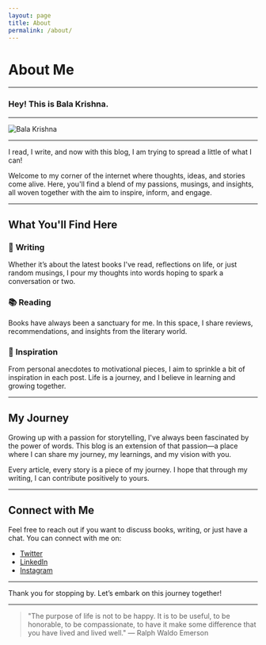 ```yaml
---
layout: page
title: About
permalink: /about/
---
```


# About Me

---

### Hey! This is Bala Krishna.

---

![Bala Krishna](path-to-your-photo.jpg)

---

I read, I write, and now with this blog, I am trying to spread a little of what I can! 

Welcome to my corner of the internet where thoughts, ideas, and stories come alive. Here, you'll find a blend of my passions, musings, and insights, all woven together with the aim to inspire, inform, and engage.

---

## What You'll Find Here

### 📝 **Writing**

Whether it’s about the latest books I've read, reflections on life, or just random musings, I pour my thoughts into words hoping to spark a conversation or two.

### 📚 **Reading**

Books have always been a sanctuary for me. In this space, I share reviews, recommendations, and insights from the literary world.

### 🌟 **Inspiration**

From personal anecdotes to motivational pieces, I aim to sprinkle a bit of inspiration in each post. Life is a journey, and I believe in learning and growing together.

---

## My Journey

Growing up with a passion for storytelling, I've always been fascinated by the power of words. This blog is an extension of that passion—a place where I can share my journey, my learnings, and my vision with you.

Every article, every story is a piece of my journey. I hope that through my writing, I can contribute positively to yours.

---

## Connect with Me

Feel free to reach out if you want to discuss books, writing, or just have a chat. You can connect with me on:

- [Twitter](https://twitter.com/yourprofile)
- [LinkedIn](https://linkedin.com/in/yourprofile)
- [Instagram](https://instagram.com/yourprofile)

---

Thank you for stopping by. Let’s embark on this journey together!

---

> "The purpose of life is not to be happy. It is to be useful, to be honorable, to be compassionate, to have it make some difference that you have lived and lived well." — Ralph Waldo Emerson
